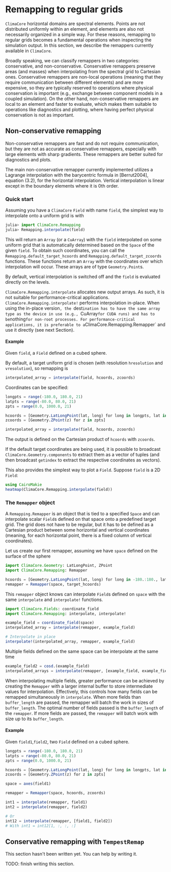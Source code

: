 # Remapping to regular grids

`ClimaCore` horizontal domains are spectral elements. Points are not distributed
uniformly within an element, and elements are also not necessarily organized in
a simple way. For these reasons, remapping to regular grids becomes a
fundamental operations when inspecting the simulation output. In this section,
we describe the remappers currently available in `ClimaCore`.

Broadly speaking, we can classify remappers in two categories: conservative, and
non-conservative. Conservative remappers preserve areas (and masses) when
interpolating from the spectral grid to Cartesian ones. Conservative remappers
are non-local operations (meaning that they require communication between
different elements) and are more expensive, so they are typically reserved to
operations where physical conservation is important (e.g., exchange between
component models in a coupled simulation). On the other hand, non-conservative
remappers are local to an element and faster to evaluate, which makes them
suitable to operations like diagnostics and plotting, where having perfect
physical conservation is not as important.

## Non-conservative remapping

Non-conservative remappers are fast and do not require communication, but they
are not as accurate as conservative remappers, especially with large elements
with sharp gradients. These remappers are better suited for diagnostics and
plots.

The main non-conservative remapper currently implemented utilizes a Lagrange
interpolation with the barycentric formula in [Berrut2004], equation (3.2), for
the horizontal interpolation. Vertical interpolation is linear except in the
boundary elements where it is 0th order.

### Quick start

Assuming you have a `ClimaCore` `Field` with name `field`, the simplest way to
interpolate onto a uniform grid is with
```julia
julia> import ClimaCore.Remapping
julia> Remapping.interpolate(field)
```

This will return an `Array` (or a `CuArray`) with the `field` interpolated on
some uniform grid that is automatically determined based on the `Space` of the
given `field`. To obtain such coordinates, you can call the
`Remapping.default_target_hcoords` and `Remapping.default_target_zcoords`
functions. These functions return an `Array` with the coordinates over which
interpolation will occur. These arrays are of type `Geometry.Point`s.

By default, vertical interpolation is switched off and the `field` is evaluated
directly on the levels.

`ClimaCore.Remapping.interpolate` allocates new output arrays. As such, it is
not suitable for performance-critical applications.
`ClimaCore.Remapping.interpolate!` performs interpolation in-place. When using
the in-place version`, the `dest`ination has to have the same array type as the
device in use (e.g., `CuArray` for CUDA runs) and has to be `nothing` for
non-root processes. For performance-critical applications, it is preferable to a
`ClimaCore.Remapping.Remapper` and use it directly (see next Section).

#### Example

Given `field`, a `Field` defined on a cubed sphere.

By default, a target uniform grid is chosen (with resolution `hresolution` and
`vresolution`), so remapping is
```julia
interpolated_array = interpolate(field, hcoords, zcoords)
```
Coordinates can be specified:

```julia
longpts = range(-180.0, 180.0, 21)
latpts = range(-80.0, 80.0, 21)
zpts = range(0.0, 1000.0, 21)

hcoords = [Geometry.LatLongPoint(lat, long) for long in longpts, lat in latpts]
zcoords = [Geometry.ZPoint(z) for z in zpts]

interpolated_array = interpolate(field, hcoords, zcoords)
```
The output is defined on the Cartesian product of `hcoords` with `zcoords`.

If the default target coordinates are being used, it is possible to broadcast
`ClimaCore.Geometry.components` to extract them as a vector of tuples (and then
broadcast `getindex` to extract the respective coordinates as vectors).

This also provides the simplest way to plot a `Field`. Suppose `field` is a 2D `Field`:
```julia
using CairoMakie
heatmap(ClimaCore.Remapping.interpolate(field))
```

### The `Remapper` object

A `Remapping.Remapper` is an object that is tied to a specified `Space` and can
interpolate scalar `Field`s defined on that space onto a predefined target grid.
The grid does not have to be regular, but it has to be defined as a Cartesian
product between some horizontal and vertical coordinates (meaning, for each
horizontal point, there is a fixed column of vertical coordinates).

Let us create our first remapper, assuming we have `space` defined on the
surface of the sphere
```julia
import ClimaCore.Geometry: LatLongPoint, ZPoint
import ClimaCore.Remapping: Remapper

hcoords = [Geometry.LatLongPoint(lat, long) for long in -180.:180., lat in -90.:90.]
remapper = Remapper(space, target_hcoords)
```
This `remapper` object knows can interpolate `Field`s defined on `space` with
the same `interpolate` and `interpolate!` functions.
```julia
import ClimaCore.Fields: coordinate_field
import ClimaCore.Remapping: interpolate, interpolate!

example_field = coordinate_field(space)
interpolated_array = interpolate(remapper, example_field)

# Interpolate in place
interpolate!(interpolated_array, remapper, example_field)
```

Multiple fields defined on the same space can be interpolate at the same time
```julia
example_field2 = cosd.(example_field)
interpolated_arrays = interpolate(remapper, [example_field, example_field2])
```

When interpolating multiple fields, greater performance can be achieved by
creating the `Remapper` with a larger internal buffer to store intermediate
values for interpolation. Effectively, this controls how many fields can be
remapped simultaneously in `interpolate`. When more fields than `buffer_length`
are passed, the remapper will batch the work in sizes of `buffer_length`. The
optimal number of fields passed is the `buffer_length` of the `remapper`. If
more fields are passed, the `remapper` will batch work with size up to its
`buffer_length`.

#### Example

Given `field1`,`field2`, two `Field` defined on a cubed sphere.

```julia
longpts = range(-180.0, 180.0, 21)
latpts = range(-80.0, 80.0, 21)
zpts = range(0.0, 1000.0, 21)

hcoords = [Geometry.LatLongPoint(lat, long) for long in longpts, lat in latpts]
zcoords = [Geometry.ZPoint(z) for z in zpts]

space = axes(field1)

remapper = Remapper(space, hcoords, zcoords)

int1 = interpolate(remapper, field1)
int2 = interpolate(remapper, field2)

# Or
int12 = interpolate(remapper, [field1, field2])
# With int1 = int12[1, :, :, :]
```

## Conservative remapping with `TempestRemap`

This section hasn't been written yet. You can help by writing it.

TODO: finish writing this section.
